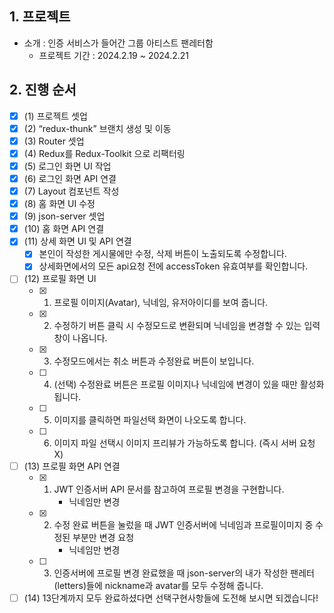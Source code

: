 ## 1. 프로젝트

- 소개 : 인증 서비스가 들어간 그룹 아티스트 팬레터함
  - 프로젝트 기간 : 2024.2.19 ~ 2024.2.21

## 2. 진행 순서

- [x] (1) 프로젝트 셋업
- [x] (2) “redux-thunk” 브랜치 생성 및 이동
- [x] (3) Router 셋업
- [x] (4) Redux를 Redux-Toolkit 으로 리팩터링
- [x] (5) 로그인 화면 UI 작업
- [x] (6) 로그인 화면 API 연결
- [x] (7) Layout 컴포넌트 작성
- [x] (8) 홈 화면 UI 수정
- [x] (9) json-server 셋업
- [x] (10) 홈 화면 API 연결
- [x] (11) 상세 화면 UI 및 API 연결
  - [x] 본인이 작성한 게시물에만 수정, 삭제 버튼이 노출되도록 수정합니다.
  - [x] 상세화면에서의 모든 api요청 전에 accessToken 유효여부를 확인합니다.
- [ ] (12) 프로필 화면 UI
  - [x] 1.  프로필 이미지(Avatar), 닉네임, 유저아이디를 보여 줍니다.
  - [x] 2.  수정하기 버튼 클릭 시 수정모드로 변환되며 닉네임을 변경할 수 있는 입력창이 나옵니다.
  - [x] 3.  수정모드에서는 취소 버튼과 수정완료 버튼이 보입니다.
  - [ ] 4.  (선택) 수정완료 버튼은 프로필 이미지나 닉네임에 변경이 있을 때만 활성화 됩니다.
  - [ ] 5.  이미지를 클릭하면 파일선택 화면이 나오도록 합니다.
  - [ ] 6.  이미지 파일 선택시 이미지 프리뷰가 가능하도록 합니다. (즉시 서버 요청 X)
- [ ] (13) 프로필 화면 API 연결
  - [x] 1.  JWT 인증서버 API 문서를 참고하여 프로필 변경을 구현합니다.
        - 닉네임만 변경
  - [x] 2.  수정 완료 버튼을 눌렀을 때 JWT 인증서버에 닉네임과 프로필이미지 중 수정된 부분만 변경 요청
        - 닉네임만 변경
  - [ ] 3.  인증서버에 프로필 변경 완료했을 때 json-server의 내가 작성한 팬레터 (letters)들에 nickname과 avatar를 모두 수정해 줍니다.
- [ ] (14) 13단계까지 모두 완료하셨다면 선택구현사항들에 도전해 보시면 되겠습니다!
